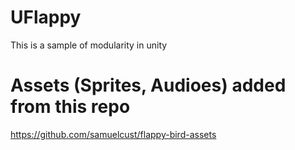 # UFlappy
 This is a sample of modularity in unity

 # Assets (Sprites, Audioes) added from this repo
 https://github.com/samuelcust/flappy-bird-assets

